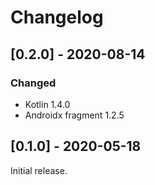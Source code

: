 # Changelog

## [0.2.0] - 2020-08-14

### Changed
- Kotlin 1.4.0
- Androidx fragment 1.2.5

## [0.1.0] - 2020-05-18
Initial release.

[0.0.2]: https://github.com/Aallam/PermissionsFlow/releases/tag/0.2.0
[0.0.1]: https://github.com/Aallam/PermissionsFlow/releases/tag/0.1.0
